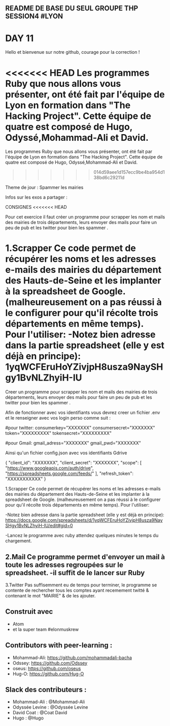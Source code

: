 ## README DE BASE DU SEUL GROUPE THP SESSION4 #LYON

# DAY 11

Hello et bienvenue sur notre github, courage pour la correction !

<<<<<<< HEAD
Les programmes Ruby que nous allons vous présenter, ont été fait par l'équipe de Lyon en formation dans "The Hacking Project". Cette équipe de quatre est composé de Hugo, Odyssé,Mohammad-Ali et David. 
=======

Les programmes Ruby que nous allons vous présenter, ont été fait par l'équipe de Lyon en formation dans "The Hacking Project". Cette équipe de quatre est composé de Hugo, Odyssé,Mohammad-Ali et David.
>>>>>>> 014d59aee1d157ecc9be4ba954d138bd6c29211d

Theme de jour : Spammer les mairies

Infos sur les exos a partager :

CONSIGNES
<<<<<<< HEAD


Pour cet exercice il  faut créer un programme pour scrapper les nom et mails des mairies de trois départements, leurs envoyer des mails pour faire un peu de pub et les twitter pour bien les spammer .



1.Scrapper
Ce code permet de récupérer les noms et les adresses e-mails des mairies du département des Hauts-de-Seine et les implanter à la spreadsheet de Google. (malheureusement on a pas réussi à le configurer pour qu'il récolte trois départements en même temps).
Pour l'utiliser:
-Notez bien adresse dans la partie spreadsheet (elle y est déjà en principe):
1yqWCFEruHoYZivjpH8usza9NaySHgy1BvNLZhyiH-IU
=======

Creer un programme pour scrapper les nom et mails des mairies de trois départements, leurs envoyer des mails pour faire un peu de pub et les twitter pour bien les spammer .

Afin de fonctionner avec vos identifiants vous devrez creer un fichier .env et le renseigner avec vos login perso comme suit :

#pour twitter:
consumerkey="XXXXXXX"
consumersecret="XXXXXXX"
token="XXXXXXXXX"
tokensecret="XXXXXXXXX"

#pour Gmail:
gmail_adress="XXXXXXX"
gmail_pwd="XXXXXXX"

Ainsi qu'un fichier config.json avec vos identifiants Gdrive

{
  "client_id": "XXXXXXX",
  "client_secret": "XXXXXXX",
  "scope": [
    "https://www.googleapis.com/auth/drive",
    "https://spreadsheets.google.com/feeds/"
  ],
  "refresh_token": "XXXXXXXXXXX"
}



1.Scrapper
Ce code permet de récupérer les noms et les adresses e-mails des mairies du département des Hauts-de-Seine et les implanter à la spreadsheet de Google. (malheureusement on a pas réussi à le configurer pour qu'il récolte trois départements en même temps).
Pour l'utiliser:

-Notez bien adresse dans la partie spreadsheet (elle y est déjà en principe):
https://docs.google.com/spreadsheets/d/1yqWCFEruHoYZivjpH8usza9NaySHgy1BvNLZhyiH-IU/edit#gid=0

>>>>>>> 

-Lancez le programme avec ruby attendez quelques minutes le temps du chargement.

2.Mail
Ce programme permet d'envoyer un mail à toute les adresses regroupées sur le spreadsheet.
-il suffit de le lancer sur Ruby
-

3.Twitter
Pas suffisemment eu de temps pour terminer, le programme se contente de rechercher tous les comptes ayant recemement twitté & contenant le mot "MAIRIE"  & de les ajouter.



## Construit avec

* Atom
* et la super team #elonmuskrew

## Contributors with peer-learning :

* Mohammad-Ali: https://github.com/mohammadali-bacha
* Odssey: https://github.com/Odssey
* oseus: https://github.com/oseus
* Hug-O: https://github.com/Hug-O

## Slack des contributeurs :

* Mohammad-Ali : @Mohammad-Ali
* Odyssée Levine : @Odyssée Levine 
* David Coat : @Coat David 
* Hugo : @Hugo

